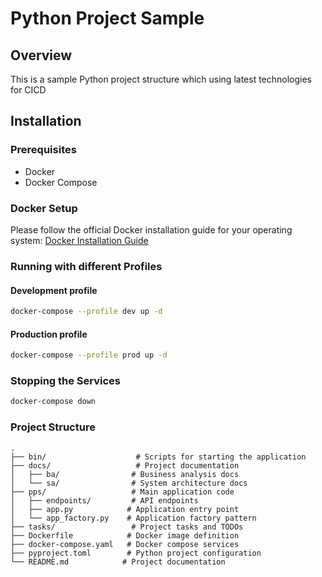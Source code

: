 # Python Project Sample

## Overview
This is a sample Python project structure which using latest technologies for CICD

## Installation

### Prerequisites
- Docker
- Docker Compose

### Docker Setup
Please follow the official Docker installation guide for your operating system:
[Docker Installation Guide](https://docs.docker.com/get-docker/)

### Running with different Profiles

#### Development profile
```bash
docker-compose --profile dev up -d
```

#### Production profile
```bash
docker-compose --profile prod up -d
```

### Stopping the Services
```bash
docker-compose down
```

### Project Structure
```
.
├── bin/                    # Scripts for starting the application
├── docs/                   # Project documentation
│   ├── ba/                # Business analysis docs
│   └── sa/                # System architecture docs
├── pps/                   # Main application code
│   ├── endpoints/         # API endpoints
│   ├── app.py            # Application entry point
│   └── app_factory.py    # Application factory pattern
├── tasks/                 # Project tasks and TODOs
├── Dockerfile            # Docker image definition
├── docker-compose.yaml   # Docker compose services
├── pyproject.toml        # Python project configuration
└── README.md            # Project documentation
```

